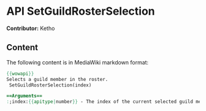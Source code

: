# API SetGuildRosterSelection

**Contributor:** Ketho

## Content

The following content is in MediaWiki markdown format:

```mediawiki
{{wowapi}}
Selects a guild member in the roster.
 SetGuildRosterSelection(index)

==Arguments==
:;index:{{apitype|number}} - The index of the current selected guild member in the guild roster or 0 to clear selection.
```